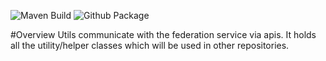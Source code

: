 ![Maven Build](https://github.com/samagra-comms/utils/actions/workflows/build.yml/badge.svg)
![Github Package](https://github.com/samagra-comms/utils/actions/workflows/build-deploy.yml/badge.svg)


#Overview
Utils communicate with the federation service via apis. It holds all the utility/helper classes which will be used in other repositories. 